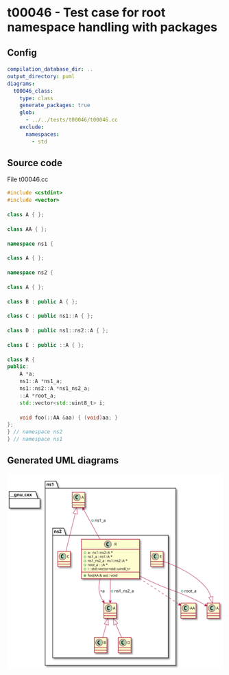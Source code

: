 # t00046 - Test case for root namespace handling with packages
## Config
```yaml
compilation_database_dir: ..
output_directory: puml
diagrams:
  t00046_class:
    type: class
    generate_packages: true
    glob:
      - ../../tests/t00046/t00046.cc
    exclude:
      namespaces:
        - std
```
## Source code
File t00046.cc
```cpp
#include <cstdint>
#include <vector>

class A { };

class AA { };

namespace ns1 {

class A { };

namespace ns2 {

class A { };

class B : public A { };

class C : public ns1::A { };

class D : public ns1::ns2::A { };

class E : public ::A { };

class R {
public:
    A *a;
    ns1::A *ns1_a;
    ns1::ns2::A *ns1_ns2_a;
    ::A *root_a;
    std::vector<std::uint8_t> i;

    void foo(::AA &aa) { (void)aa; }
};
} // namespace ns2
} // namespace ns1

```
## Generated UML diagrams
![t00046_class](./t00046_class.svg "Test case for root namespace handling with packages")

